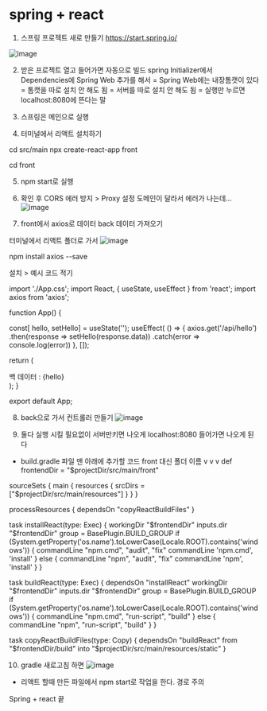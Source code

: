 # spring + react
1. 스프링 프로젝트 새로 만들기
https://start.spring.io/

![image](https://github.com/user-attachments/assets/29e9bba2-f5b8-4961-b163-acc3dde2ad90)

2. 받은 프로젝트 열고 들어가면 자동으로 빌드
spring Initializer에서 Dependencies에 Spring Web 추가를 해서
= Spring Web에는 내장톰캣이 있다
= 톰캣을 따로 설치 안 해도 됨
= 서버를 따로 설치 안 해도 됨
= 실행만 누르면 localhost:8080에 뜬다는 말

3. 스프링은 메인으로 실행
   
4. 터미널에서 리액트 설치하기

cd src/main
npx create-react-app front

cd front

5. npm start로 실행

6. 확인 후 CORS 에러 방지 > Proxy 설정
도메인이 달라서 에러가 나는데...
![image](https://github.com/user-attachments/assets/6074ca88-9a01-46bf-8fd0-b1d002b0acc2)


7. front에서 axios로 데이터 back 데이터 가져오기

터미널에서 리액트 폴더로 가서
![image](https://github.com/user-attachments/assets/b71e916a-a716-484f-8bcc-7f080b433fbc)

npm install axios --save

설치 > 예시 코드 적기

import './App.css';
import React, { useState, useEffect } from 'react';
import axios from 'axios';

function App() {
  
  const[ hello, setHello] = useState('');
  useEffect( () => {
    axios.get('/api/hello')
    .then(response => setHello(response.data))
    .catch(error => console.log(error))
  }, []);

  return (
    <div>
      백 데이터 : {hello}
    </div>
  );
}

export default App;



8. back으로 가서 컨트롤러 만들기
![image](https://github.com/user-attachments/assets/1fe1f1cd-612f-4886-b87b-b482daaa94cd)


9. 둘다 실행 시킬 필요없이 서버만키면 나오게
localhost:8080 들어가면 나오게 된다

- build.gradle 파일 맨 아래에 추가할 코드
				front 대신 폴더 이름
                                          v
                                          v
                                          v
def frontendDir = "$projectDir/src/main/front"

sourceSets {
	main {
		resources { srcDirs = ["$projectDir/src/main/resources"]
		}
	}
}

processResources { dependsOn "copyReactBuildFiles" }

task installReact(type: Exec) {
	workingDir "$frontendDir"
	inputs.dir "$frontendDir"
	group = BasePlugin.BUILD_GROUP
	if (System.getProperty('os.name').toLowerCase(Locale.ROOT).contains('windows')) {
		commandLine "npm.cmd", "audit", "fix"
		commandLine 'npm.cmd', 'install' }
	else {
		commandLine "npm", "audit", "fix" commandLine 'npm', 'install'
	}
}

task buildReact(type: Exec) {
	dependsOn "installReact"
	workingDir "$frontendDir"
	inputs.dir "$frontendDir"
	group = BasePlugin.BUILD_GROUP
	if (System.getProperty('os.name').toLowerCase(Locale.ROOT).contains('windows')) {
		commandLine "npm.cmd", "run-script", "build"
	} else {
		commandLine "npm", "run-script", "build"
	}
}

task copyReactBuildFiles(type: Copy) {
	dependsOn "buildReact"
	from "$frontendDir/build"
	into "$projectDir/src/main/resources/static"
}



10. gradle 새로고침 하면
![image](https://github.com/user-attachments/assets/16ae6b19-649e-43d7-94ee-da1db78c26c7)


- 리액트 할때 만든 파일에서 npm start로 작업을 한다. 경로 주의


Spring + react 끝










